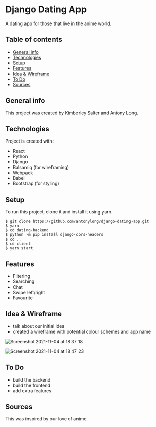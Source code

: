 # Django Dating App

A dating app for those that live in the anime world.

## Table of contents

- [General info](#general-info)
- [Technologies](#technologies)
- [Setup](#setup)
- [Features](#features)
- [Idea & Wireframe](#idea-&-wireframe)
- [To Do](#to-do)
- [Sources](#sources)

## General info

This project was created by Kimberley Salter and Antony Long.

## Technologies

Project is created with:

- React
- Python
- Django
- Balsamiq (for wireframing)
- Webpack
- Babel
- Bootstrap (for styling)

## Setup

To run this project, clone it and install it using yarn.

```
$ git clone https://github.com/antonylong/django-dating-app.git
$ yarn
$ cd dating-backend
$ python -m pip install django-cors-headers
$ cd ..
$ cd client
$ yarn start
```

## Features

- Filtering
- Searching
- Chat
- Swipe left/right
- Favourite

## Idea & Wireframe

- talk about our initial idea
- created a wireframe with potential colour schemes and app name

![Screenshot 2021-11-04 at 18 37 18](https://user-images.githubusercontent.com/85836801/140401085-d786827e-93b1-4596-a266-739a6c95a2cf.png)

![Screenshot 2021-11-04 at 18 47 23](https://user-images.githubusercontent.com/85836801/140401252-0b0767b5-d728-455f-a7cb-d708c12faada.png)

## To Do

- build the backend
- build the frontend
- add extra features

## Sources

This was inspired by our love of anime.
